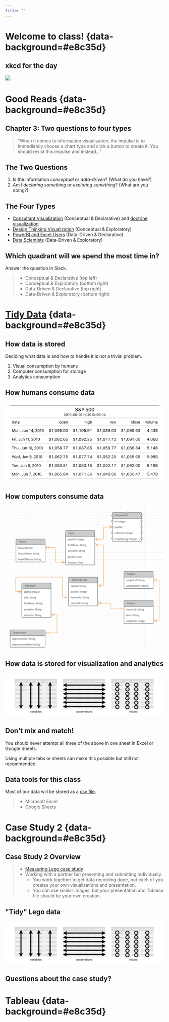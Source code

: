 ```yaml
---
title: ""
---
```


# Welcome to class! {data-background=#e8c35d}

## xkcd for the day

![](https://imgs.xkcd.com/comics/convincing.png)

# Good Reads {data-background=#e8c35d}

## Chapter 3: Two questions to four types

>"When it comes to information visualization, the impulse is to immediately choose a chart type and click a button to create it. You should resist this impulse and instead..."

## The Two Questions

1. Is the information *conceptual* or *data-driven*? (What do you have?)
2. Am I *declaring something* or *exploring something*? (What are you doing?)

## The Four Types

- [Consultant Visualization](https://www.google.com/search?q=best+powerpoint+diagrams&tbm=isch&ved=2ahUKEwjB-pXl2f_oAhVSlJ4KHU86CXEQ2-cCegQIABAA&oq=best+powerpoint+diagrams&gs_lcp=CgNpbWcQAzIECAAQGDoECCMQJzoECAAQQzoCCAA6BQgAEIMBOgYIABAFEB46BggAEAgQHlC1_AZYtp0HYKeeB2gAcAB4AIABXogBmQ6SAQIyNJgBAKABAaoBC2d3cy13aXotaW1n&sclient=img&ei=tSSiXoHMKtKo-gTP9KSIBw&bih=867&biw=1614&hl=en) (Conceptual & Declarative) and [doctrine visualization](sin_example/sin.html)
- [Design Thinking Visualization](https://seattlebusinessmag.com/technology/why-live-drawing-replacing-powerpoint-top-companies) (Conceptual & Exploratory)
- [PowerBI and Excel Users](https://www.google.com/search?q=Power+BI+visualization&tbm=isch&hl=en&ved=2ahUKEwiEo5Ce2P_oAhWQh54KHc7nBsoQBXoECAEQNg&biw=1614&bih=867) (Data-Driven & Declarative)
- [Data Scientists](https://www.google.com/search?q=best+ggplot2+visualizations&tbm=isch&ved=2ahUKEwic8eim2P_oAhWR154KHdURDF0Q2-cCegQIABAA&oq=best+ggplot2+visualizations&gs_lcp=CgNpbWcQAzICCAA6BAgjECc6BAgAEEM6BggAEAgQHjoECAAQGFCj6BZYtIUXYLWGF2gAcAB4AIABiwGIAd8RkgEEMjIuNZgBAKABAaoBC2d3cy13aXotaW1n&sclient=img&ei=JiOiXpzGHpGv-wTVo7DoBQ&bih=867&biw=1614&hl=en) (Data-Driven & Exploratory)

## Which quadrant will we spend the most time in?

Answer the question in Slack.

>   - Conceptual & Declarative (top left)
>   - Conceptual & Exploratory (bottom right)
>   - Data-Driven & Declarative (top right)
>   - Data-Driven & Exploratory (bottom right)

# [Tidy Data](https://byuistats.github.io/BYUI_CSE150_StatBook/describing-data.html#tidy-data)  {data-background=#e8c35d}


## How data is stored

Deciding what data is and how to handle it is not a trivial problem.

1. Visual consumption by humans
2. Computer consumption for storage
3. Analytics consumption

## How humans consume data

![](images/sr/human_table.png)


## How computers consume data

![](images/sr/relational_diagram.png)


## How data is stored for visualization and analytics

![](images/sr/tidy_diagram.png)

## Don't mix and match!

You should never attempt all three of the above in one sheet in Excel or Google Sheets.

Using multiple tabs or sheets can make this possible but still not recommended.

## Data tools for this class

Most of our data will be stored as a [csv file](https://www.google.com/search?q=csv+file&rlz=1C1GCEJ_enUS882US882&oq=csv+file&aqs=chrome..69i57j69i60l3j5j69i60l3.622j0j7&sourceid=chrome&ie=UTF-8).

> - Microsoft Excel
> - Google Sheets


<!---------------
## What we have to do with Google Sheets.

- [View data sets](https://drive.google.com/drive/folders/1jR07hsu3mbsBOmghKset0geclsFn_ZMG?usp=sharing)
- [Do some calculations](https://docs.google.com/spreadsheets/d/1KUq-7qEHB642UB9olN7Fw0Yp9pYoKyCQIhs1TCPP198/template/preview)

- [Maybe create a few simple formulas](https://support.google.com/docs/table/25273)

**Sheets is a sidenote, not our primary tool.**
----------------->









<!--------------------
## Measures of Center

![](images/center/Slide5.PNG)

## Measures of Center {data-transition="none"}

![](images/center/Slide6.PNG)

## Measures of Center {data-transition="none"}

![](images/center/Slide7.PNG)

## Measures of Center {data-transition="none"}

![](images/center/Slide8.PNG)

## Measures of Center

![](images/center/insect_spray.PNG)

## Different Types of Center

![](images/center/meanmedian_learningstatisticswithr.png)

[*source*](https://learningstatisticswithr.com/book/descriptives.html)

## Measures of Center Activity

> - **Instructions:**
>   - Generate 10 random numbers between 1 and 10
>   - Plot the numbers on your graph
>   - Calculate the mean and median. Cirlce them on your graph.


> - This will be easier if you pick one person to be the writer, one person to generate the random numbers, and one person to do the math.
> - [Jam Board](https://jamboard.google.com/d/1zLvnfW7fe9ZVnUrUEjjnO_CrFCe5NOk6dFJuMxfdn5w/edit?usp=sharing)
> - [Random Number Generator](https://www.google.com/search?q=random+number+between+1+and+10&rlz=1C1GCEJ_enUS882US882&oq=random+number+between+1+and+10&aqs=chrome..69i57j0l7.3815j0j9&sourceid=chrome&ie=UTF-8)

## [Measures of Center](https://byuistats.github.io/BYUI_CSE150_StatBook/describing-data.html#measures-of-center)

**Break into new groups and answer to the following questions:**   

> - What does the phrase 'measures of center' mean?
> - What do you notice about the mean's location relative to the median?
> - Why do we use measures of center?   
> - Which measure of center do you prefer? 
> - Which measure would represent a typical net worth of people living in Seattle better?


- [Bill Gates walks into a bar](https://introductorystats.wordpress.com/2011/09/04/when-bill-gates-walks-into-a-bar/)

## Questions on Measures of Center?

-------------------------->

# Case Study 2 {data-background=#e8c35d}

## Case Study 2 Overview

> - [Measuring Lego case study](https://byuistats.github.io/CSE150/project.html#Case_Study_2:_Lego_my_data)  
> - Working with a partner but presenting and submitting individually.   
>    - You work together to get data recording done, but each of you creates your own visualizations and presentation.   
>    - You can use similar images, but your presentation and Tableau file should be your own creation. 

## "Tidy" Lego data

![](images/sr/tidy_diagram.png)

## Questions about the case study?

# Tableau {data-background=#e8c35d}
